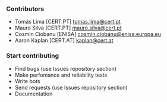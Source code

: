 ### Contributors

* Tomás Lima [CERT.PT] <tomas.lima@cert.pt>
* Mauro Silva [CERT.PT] <mauro.silva@cert.pt>
* Cosmin Ciobanu [ENISA] <cosmin.ciobanu@enisa.europa.eu>
* Aaron Kaplan [CERT.AT] <kaplan@cert.at>

### Start contributing

* Find bugs (use Issues repository section)
* Make perfomance and reliability tests 
* Write bots
* Send requests (use Issues repository section)
* Documentation
